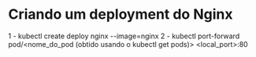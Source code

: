 # Criando um deployment do Nginx
1 - kubectl create deploy nginx --image=nginx
2 - kubectl port-forward pod/<nome_do_pod (obtido usando o kubectl get pods)> <local_port>:80
